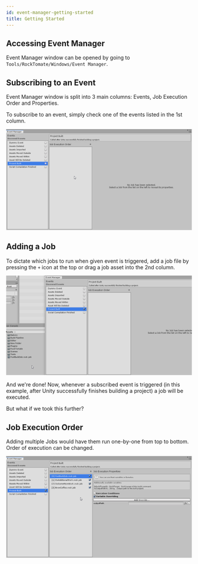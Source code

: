 ```yaml
---
id: event-manager-getting-started
title: Getting Started
---
```


## Accessing Event Manager

Event Manager window can be opened by going to `Tools/RockTomate/Windows/Event Manager`.

## Subscribing to an Event

Event Manager window is split into 3 main columns: Events, Job Execution Order and Properties.

To subscribe to an event, simply check one of the events listed in the 1st column.

![]('../assets/../../../assets/event-manager/event-manager-subscribing-to-event.gif)

## Adding a Job

To dictate which jobs to run when given event is triggered, add a job file by pressing the `+` icon at the top or drag a job asset into the 2nd column.

![]('../assets/../../../assets/event-manager/event-manager-drag-job-to-job-execution-order.gif)

And we're done! Now, whenever a subscribed event is triggered (in this example, after Unity successfully finishes building a project) a job will be executed.

But what if we took this further?

## Job Execution Order

Adding multiple Jobs would have them run one-by-one from top to bottom. Order of execution can be changed.

![](../assets/event-manager/event-manager-reorder-job-execution.gif)
